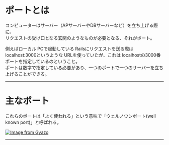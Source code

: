 # ポートとは
コンピューターはサーバー（APサーバーやDBサーバーなど）を立ち上げる際に、  
リクエストの受け口となる玄関のようなものが必要となる、それがポート。  
  
例えばローカル PCで起動している Railsにリクエストを送る際は    
localhost:3000というような URLを使っていたが、これは localhostの3000番ポートを指定しているのということ。  
ポートは数字で指定している必要があり、一つのポートで一つのサーバーを立ち上げることができる。  
***

# 主なポート
これらのポートは「よく使われる」という意味で「ウェルノウンポート(well known port)」と呼ばれる。
  
[![Image from Gyazo](https://i.gyazo.com/dba048c7b3319825359e06c6a52544aa.png)](https://gyazo.com/dba048c7b3319825359e06c6a52544aa)
***
